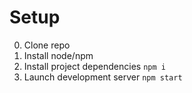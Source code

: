 # Setup

0. Clone repo
1. Install node/npm
2. Install project dependencies `npm i`
3. Launch development server `npm start`